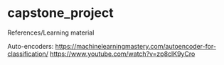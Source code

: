 # capstone_project
References/Learning material

Auto-encoders:
https://machinelearningmastery.com/autoencoder-for-classification/
https://www.youtube.com/watch?v=zp8clK9yCro
